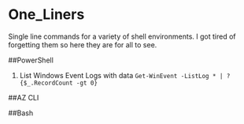 # One_Liners
Single line commands for a variety of shell environments.  I got tired of forgetting them so here they are for all to see.

##PowerShell
1. List Windows Event Logs with data
  `Get-WinEvent -ListLog * | ? {$_.RecordCount -gt 0}`

##AZ CLI



##Bash


